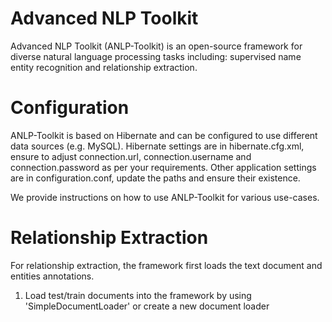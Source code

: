 Advanced NLP Toolkit
==========

Advanced NLP Toolkit (ANLP-Toolkit) is an open-source framework for diverse natural language processing tasks including: supervised name entity recognition and relationship extraction.

Configuration
==========
ANLP-Toolkit is based on Hibernate and can be configured to use different data sources (e.g. MySQL).
Hibernate settings are in hibernate.cfg.xml, ensure to adjust connection.url, connection.username 
and connection.password as per your requirements. 
Other application settings are in configuration.conf, update the paths and ensure their existence.  

We provide instructions on how to use ANLP-Toolkit for various use-cases.

Relationship Extraction
==========
For relationship extraction, the framework first loads the text document and entities annotations. 

1. Load test/train documents into the framework by using 'SimpleDocumentLoader' or 
create a new document loader 